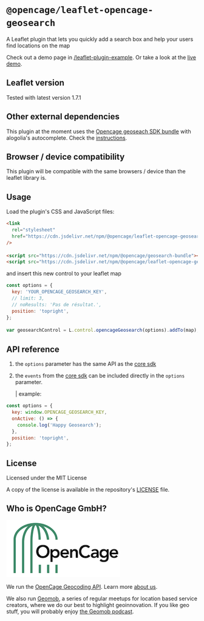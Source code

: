 # `@opencage/leaflet-opencage-geosearch`

<p>A Leaflet plugin that lets you quickly add a search box and help your users find locations on the map</p>

Check out a demo page in [/leaflet-plugin-example](https://github.com/OpenCageData/geosearch/tree/master/examples/leaflet-plugin-example). Or take a look at the [live demo](https://codepen.io/opencage/full/podemjq).

## Leaflet version

Tested with latest version 1.7.1

## Other external dependencies

This plugin at the moment uses the [Opencage geoseach SDK bundle]() with alogolia's autocomplete. Check the [instructions](#usage).

## Browser / device compatibility

This plugin will be compatible with the same browsers / device than the leaflet library is.

## Usage

Load the plugin's CSS and JavaScript files:

```html
<link
  rel="stylesheet"
  href="https://cdn.jsdelivr.net/npm/@opencage/leaflet-opencage-geosearch/leaflet-opencage-geosearch.css"
/>

<script src="https://cdn.jsdelivr.net/npm/@opencage/geosearch-bundle"></script>
<script src="https://cdn.jsdelivr.net/npm/@opencage/leaflet-opencage-geosearch"></script>
```

and insert this new control to your leaflet map

```js
const options = {
  key: 'YOUR_OPENCAGE_GEOSEARCH_KEY',
  // limit: 3,
  // noResults: 'Pas de résultat.',
  position: 'topright',
};

var geosearchControl = L.control.opencageGeosearch(options).addTo(map);
```

## API reference

1. the `options` parameter has the same API as the [core sdk](https://github.com/OpenCageData/geosearch)

2. the `events` from the [core sdk](https://github.com/OpenCageData/geosearch) can be included directly in the `options` parameter.

   | example:

```js
const options = {
  key: window.OPENCAGE_GEOSEARCH_KEY,
  onActive: () => {
    console.log('Happy Geosearch');
  },
  position: 'topright',
};
```

## License

Licensed under the MIT License

A copy of the license is available in the repository's [LICENSE](LICENSE) file.

## Who is OpenCage GmbH?

[![OpenCage Logo](/resources/opencage_logo_300_150.png)](https://opencagedata.com)

We run the [OpenCage Geocoding API](https://opencagedata.com/api). Learn more [about us](https://opencagedata.com/about).

We also run [Geomob](https://thegeomob.com), a series of regular meetups for location based service creators, where we do our best to highlight geoinnovation. If you like geo stuff, you will probably enjoy [the Geomob podcast](https://thegeomob.com/podcast/).

